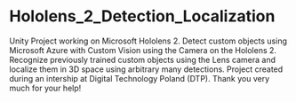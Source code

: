# Hololens_2_Detection_Localization
Unity Project working on Microsoft Hololens 2. Detect custom objects using Microsoft Azure with Custom Vision using the Camera on the Hololens 2. Recognize previously trained custom objects using the Lens camera  and localize them in 3D space using arbitrary many detections. 
Project created during an intership at Digital Technology Poland (DTP). 
Thank you very much for your help!
